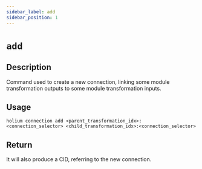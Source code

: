 ```yaml
---
sidebar_label: add
sidebar_position: 1
---
```


# `add`

## Description

Command used to create a new connection, linking some module transformation outputs to some module 
transformation inputs.

## Usage

`holium connection add <parent_transformation_idx>:<connection_selector> <child_transformation_idx>:<connection_selector>`

<!-- TODO properly specify ways to connect two transformations -->

## Return

It will also produce a CID, referring to the new connection.
